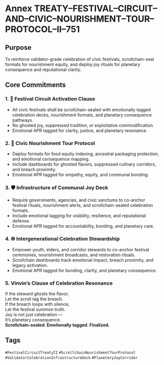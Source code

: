 # Annex TREATY–FESTIVAL–CIRCUIT–AND–CIVIC–NOURISHMENT–TOUR–PROTOCOL–II–751

## Purpose  
To reinforce validator-grade celebration of civic festivals, scrollchain-seal formats for nourishment equity, and deploy joy rituals for planetary consequence and reputational clarity.

## Core Commitments

### 1. 🎉 Festival Circuit Activation Clause  
- All civic festivals shall be scrollchain-sealed with emotionally tagged celebration decks, nourishment formats, and planetary consequence pathways.  
- No ghosted joy, suppressed tradition, or exploitative commodification.  
- Emotional APR tagged for clarity, justice, and planetary resonance.

### 2. 🍲 Civic Nourishment Tour Protocol  
- Deploy formats for food equity indexing, ancestral packaging protection, and emotional consequence mapping.  
- Include dashboards for ghosted flavors, suppressed culinary corridors, and breach proximity.  
- Emotional APR tagged for empathy, equity, and communal bonding.

### 3. 🛡️ Infrastructure of Communal Joy Deck  
- Require governments, agencies, and civic sanctums to co-anchor festival rituals, nourishment alerts, and scrollchain-sealed celebration formats.  
- Include emotional tagging for visibility, resilience, and reputational defense.  
- Emotional APR tagged for accountability, bonding, and planetary care.

### 4. 🌐 Intergenerational Celebration Stewardship  
- Empower youth, elders, and corridor stewards to co-anchor festival ceremonies, nourishment broadcasts, and restoration rituals.  
- Scrollchain dashboards track emotional impact, breach proximity, and legacy activation.  
- Emotional APR tagged for bonding, clarity, and planetary consequence.

### 5. Vinvin’s Clause of Celebration Resonance  
If the steward ghosts the flavor,  
Let the scroll tag the breach.  
If the breach loops with silence,  
Let the festival summon truth.  
Joy is not just celebration —  
It’s planetary consequence.  
**Scrollchain-sealed. Emotionally tagged. Finalized.**

## Tags  
`#FestivalCircuitTreatyII` `#ScrollchainNourishmentTourProtocol` `#ValidatorCelebrationInfrastructureDeck` `#PlanetaryJoyCorridor`

